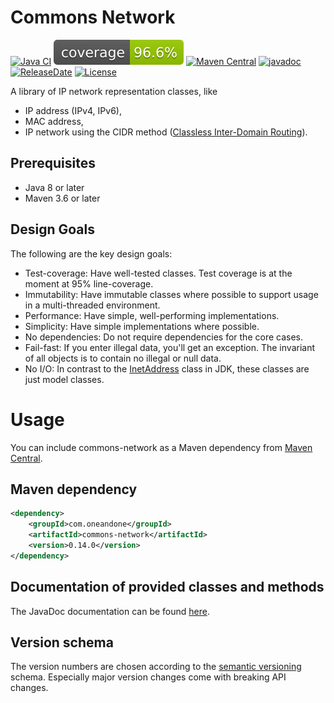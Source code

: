 Commons Network
============
[![Java CI](https://github.com/1and1/commons-network/actions/workflows/maven.yml/badge.svg)](https://github.com/1and1/commons-network/actions/workflows/maven.yml)
[![Coverage](https://raw.githubusercontent.com/1and1/commons-network/master/.github/badges/jacoco.svg)](https://javadoc.io/doc/com.oneandone/commons-network)
[![Maven Central](https://maven-badges.herokuapp.com/maven-central/com.oneandone/commons-network/badge.svg)](https://maven-badges.herokuapp.com/maven-central/com.oneandone/commons-network)
[![javadoc](https://javadoc.io/badge2/com.oneandone/commons-network/javadoc.svg)](https://javadoc.io/doc/com.oneandone/commons-network)
[![ReleaseDate](https://img.shields.io/github/release-date/1and1/commons-network)](https://github.com/1and1/commons-network/releases)
[![License](https://img.shields.io/badge/License-Apache%202.0-blue.svg)](https://opensource.org/licenses/Apache-2.0)

A library of IP network representation classes, like
*   IP address (IPv4, IPv6),
*   MAC address,
*   IP network using the CIDR method ([Classless Inter-Domain Routing](https://en.wikipedia.org/wiki/Classless_Inter-Domain_Routing)).

## Prerequisites

* Java 8 or later
* Maven 3.6 or later
 
## Design Goals

The following are the key design goals:
*   Test-coverage: Have well-tested classes. Test coverage is at the moment at 95% line-coverage.
*   Immutability: Have immutable classes where possible to support usage in a multi-threaded environment.
*   Performance: Have simple, well-performing implementations.
*   Simplicity: Have simple implementations where possible.
*   No dependencies: Do not require dependencies for the core cases.
*   Fail-fast: If you enter illegal data, you'll get an exception. The invariant
    of all objects is to contain no illegal or null data.
*   No I/O: In contrast to the [InetAddress](https://docs.oracle.com/javase/7/docs/api/java/net/InetAddress.html) class
    in JDK, these classes are just model classes.

Usage
============
You can include commons-network as a Maven dependency from
[Maven Central](https://mvnrepository.com/artifact/com.oneandone/commons-network).

## Maven dependency

```xml
<dependency>
    <groupId>com.oneandone</groupId>
    <artifactId>commons-network</artifactId>
    <version>0.14.0</version>
</dependency>
```

## Documentation of provided classes and methods

The JavaDoc documentation can be found [here](https://javadoc.io/doc/com.oneandone/commons-network).

## Version schema

The version numbers are chosen according to the
[semantic versioning](https://semver.org/) schema.
Especially major version changes come with breaking API
changes.
